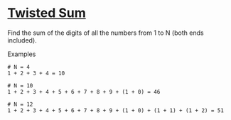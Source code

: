# [Twisted Sum](https://www.codewars.com/kata/527e4141bb2ea5ea4f00072f) #

Find the sum of the digits of all the numbers from 1 to N (both ends included).

Examples

    # N = 4
    1 + 2 + 3 + 4 = 10

    # N = 10
    1 + 2 + 3 + 4 + 5 + 6 + 7 + 8 + 9 + (1 + 0) = 46

    # N = 12
    1 + 2 + 3 + 4 + 5 + 6 + 7 + 8 + 9 + (1 + 0) + (1 + 1) + (1 + 2) = 51
